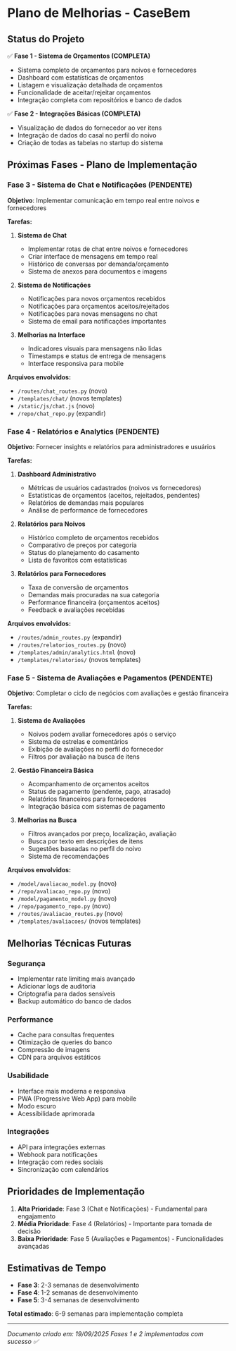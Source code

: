 # Plano de Melhorias - CaseBem

## Status do Projeto

✅ **Fase 1 - Sistema de Orçamentos (COMPLETA)**
- Sistema completo de orçamentos para noivos e fornecedores
- Dashboard com estatísticas de orçamentos
- Listagem e visualização detalhada de orçamentos
- Funcionalidade de aceitar/rejeitar orçamentos
- Integração completa com repositórios e banco de dados

✅ **Fase 2 - Integrações Básicas (COMPLETA)**
- Visualização de dados do fornecedor ao ver itens
- Integração de dados do casal no perfil do noivo
- Criação de todas as tabelas no startup do sistema

## Próximas Fases - Plano de Implementação

### Fase 3 - Sistema de Chat e Notificações (PENDENTE)

**Objetivo**: Implementar comunicação em tempo real entre noivos e fornecedores

**Tarefas:**
1. **Sistema de Chat**
   - Implementar rotas de chat entre noivos e fornecedores
   - Criar interface de mensagens em tempo real
   - Histórico de conversas por demanda/orçamento
   - Sistema de anexos para documentos e imagens

2. **Sistema de Notificações**
   - Notificações para novos orçamentos recebidos
   - Notificações para orçamentos aceitos/rejeitados
   - Notificações para novas mensagens no chat
   - Sistema de email para notificações importantes

3. **Melhorias na Interface**
   - Indicadores visuais para mensagens não lidas
   - Timestamps e status de entrega de mensagens
   - Interface responsiva para mobile

**Arquivos envolvidos:**
- `/routes/chat_routes.py` (novo)
- `/templates/chat/` (novos templates)
- `/static/js/chat.js` (novo)
- `/repo/chat_repo.py` (expandir)

### Fase 4 - Relatórios e Analytics (PENDENTE)

**Objetivo**: Fornecer insights e relatórios para administradores e usuários

**Tarefas:**
1. **Dashboard Administrativo**
   - Métricas de usuários cadastrados (noivos vs fornecedores)
   - Estatísticas de orçamentos (aceitos, rejeitados, pendentes)
   - Relatórios de demandas mais populares
   - Análise de performance de fornecedores

2. **Relatórios para Noivos**
   - Histórico completo de orçamentos recebidos
   - Comparativo de preços por categoria
   - Status do planejamento do casamento
   - Lista de favoritos com estatísticas

3. **Relatórios para Fornecedores**
   - Taxa de conversão de orçamentos
   - Demandas mais procuradas na sua categoria
   - Performance financeira (orçamentos aceitos)
   - Feedback e avaliações recebidas

**Arquivos envolvidos:**
- `/routes/admin_routes.py` (expandir)
- `/routes/relatorios_routes.py` (novo)
- `/templates/admin/analytics.html` (novo)
- `/templates/relatorios/` (novos templates)

### Fase 5 - Sistema de Avaliações e Pagamentos (PENDENTE)

**Objetivo**: Completar o ciclo de negócios com avaliações e gestão financeira

**Tarefas:**
1. **Sistema de Avaliações**
   - Noivos podem avaliar fornecedores após o serviço
   - Sistema de estrelas e comentários
   - Exibição de avaliações no perfil do fornecedor
   - Filtros por avaliação na busca de itens

2. **Gestão Financeira Básica**
   - Acompanhamento de orçamentos aceitos
   - Status de pagamento (pendente, pago, atrasado)
   - Relatórios financeiros para fornecedores
   - Integração básica com sistemas de pagamento

3. **Melhorias na Busca**
   - Filtros avançados por preço, localização, avaliação
   - Busca por texto em descrições de itens
   - Sugestões baseadas no perfil do noivo
   - Sistema de recomendações

**Arquivos envolvidos:**
- `/model/avaliacao_model.py` (novo)
- `/repo/avaliacao_repo.py` (novo)
- `/model/pagamento_model.py` (novo)
- `/repo/pagamento_repo.py` (novo)
- `/routes/avaliacao_routes.py` (novo)
- `/templates/avaliacoes/` (novos templates)

## Melhorias Técnicas Futuras

### Segurança
- Implementar rate limiting mais avançado
- Adicionar logs de auditoria
- Criptografia para dados sensíveis
- Backup automático do banco de dados

### Performance
- Cache para consultas frequentes
- Otimização de queries do banco
- Compressão de imagens
- CDN para arquivos estáticos

### Usabilidade
- Interface mais moderna e responsiva
- PWA (Progressive Web App) para mobile
- Modo escuro
- Acessibilidade aprimorada

### Integrações
- API para integrações externas
- Webhook para notificações
- Integração com redes sociais
- Sincronização com calendários

## Prioridades de Implementação

1. **Alta Prioridade**: Fase 3 (Chat e Notificações) - Fundamental para engajamento
2. **Média Prioridade**: Fase 4 (Relatórios) - Importante para tomada de decisão
3. **Baixa Prioridade**: Fase 5 (Avaliações e Pagamentos) - Funcionalidades avançadas

## Estimativas de Tempo

- **Fase 3**: 2-3 semanas de desenvolvimento
- **Fase 4**: 1-2 semanas de desenvolvimento
- **Fase 5**: 3-4 semanas de desenvolvimento

**Total estimado**: 6-9 semanas para implementação completa

---

*Documento criado em: 19/09/2025*
*Fases 1 e 2 implementadas com sucesso ✅*